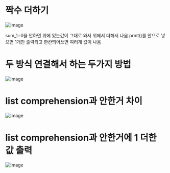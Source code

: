 # 짝수 더하기

![image](https://github.com/LeeMinGyu23/1/assets/117800561/e06edb7d-349e-468d-be00-36d1966f2095)

sum_1=0을 안하면 위에 있는값이 그대로 와서 위에서 더해서 나옴 
print()를 안으로 넣으면 1개만 출력되고 한칸띄어쓰면 여러개 값이 나옴

# 두 방식 연결해서 하는 두가지 방법

![image](https://github.com/LeeMinGyu23/1/assets/117800561/0a7fdb0c-d0a1-4f9d-b6a2-3198bbef84da)

# list comprehension과 안한거 차이
![image](https://github.com/LeeMinGyu23/1/assets/117800561/f60149b2-d287-4d2d-9b74-2bf761faf06c)

# list comprehension과 안한거에 1 더한 값 출력
![image](https://github.com/LeeMinGyu23/1/assets/117800561/7205caba-527f-459d-af0f-908a009ae6e5)
